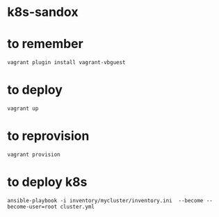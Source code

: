 # k8s-sandox

# to remember
```
vagrant plugin install vagrant-vbguest
```

# to deploy
```
vagrant up
```

# to reprovision
```
vagrant provision
```

# to deploy k8s
```
ansible-playbook -i inventory/mycluster/inventory.ini  --become --become-user=root cluster.yml
```
